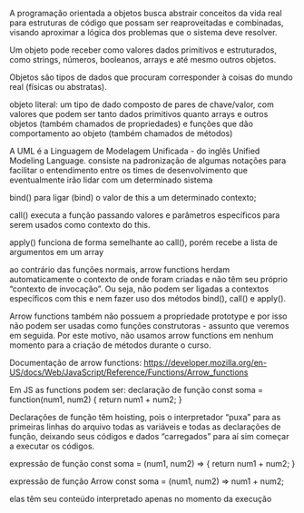 A programação orientada a objetos busca abstrair conceitos da vida real para estruturas de código que possam ser reaproveitadas e combinadas, visando aproximar a lógica dos problemas que o sistema deve resolver.

Um objeto pode receber como valores dados primitivos e estruturados, como strings, números, booleanos, arrays e até mesmo outros objetos.

Objetos são tipos de dados que procuram corresponder à coisas do mundo real (físicas ou abstratas).

objeto literal: um tipo de dado composto de pares de chave/valor, com valores que podem ser tanto dados primitivos quanto arrays e outros objetos (também chamados de propriedades) e funções que dão comportamento ao objeto (também chamados de métodos)

A UML é a Linguagem de Modelagem Unificada - do inglês Unified Modeling Language. consiste na padronização de algumas notações para facilitar o entendimento entre os times de desenvolvimento que eventualmente irão lidar com um determinado sistema

bind() para ligar (bind) o valor de this a um determinado contexto;

call() executa a função passando valores e parâmetros específicos para serem usados como contexto do this.

apply() funciona de forma semelhante ao call(), porém recebe a lista de argumentos em um array

ao contrário das funções normais, arrow functions herdam automaticamente o contexto de onde foram criadas e não têm seu próprio “contexto de invocação”. Ou seja, não podem ser ligadas a contextos específicos com this e nem fazer uso dos métodos bind(), call() e apply().

Arrow functions também não possuem a propriedade prototype e por isso não podem ser usadas como funções construtoras - assunto que veremos em seguida. Por este motivo, não usamos arrow functions em nenhum momento para a criação de métodos durante o curso.

Documentação de arrow functions: https://developer.mozilla.org/en-US/docs/Web/JavaScript/Reference/Functions/Arrow_functions

Em JS as functions podem ser:
declaração de função
const soma = function(num1, num2) {
 return num1 + num2;
}

Declarações de função têm hoisting, pois o interpretador “puxa” para as primeiras linhas do arquivo todas as variáveis e todas as declarações de função, deixando seus códigos e dados “carregados” para aí sim começar a executar os códigos. 

expressão de função
const soma = (num1, num2) => {
 return num1 + num2;
}


expressão de função Arrow
const soma = (num1, num2) => num1 + num2;


elas têm seu conteúdo interpretado apenas no momento da execução

